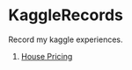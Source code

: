 # KaggleRecords
Record my kaggle experiences.

1) [House Pricing](https://github.com/WuZifan/KaggleRecords/tree/master/House%20Prices)
